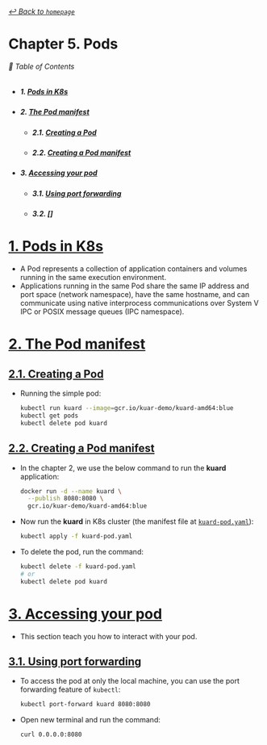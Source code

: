 ###### [_↩ Back to `homepage`_](./../../README.md)

# Chapter 5. Pods

###### 🌈 Table of Contents
  - ##### 1. [Pods in K8s](#1-pods-in-k8s-1)
  - ##### 2. [The Pod manifest](#2-the-pod-manifest-1)
    - ##### 2.1. [Creating a Pod](#21-creating-a-pod-1)
    - ##### 2.2. [Creating a Pod manifest](#22-creating-a-pod-manifest-1)
  - ##### 3. [Accessing your pod](#3-accessing-your-pod-1)
    - ##### 3.1. [Using port forwarding](#31-using-port-forwarding-1)
    - ##### 3.2. []

# [1. Pods in K8s](#1-pods-in-k8s)
- A Pod represents a collection of application containers and volumes running in the same execution environment.
- Applications running in the same Pod share the same IP address and port space (network namespace), have the same hostname, and can communicate using native interprocess communications over System V IPC or POSIX message queues (IPC namespace).

# [2. The Pod manifest](#2-the-pod-manifest)
## [2.1. Creating a Pod](#21-creating-a-pod)
- Running the simple pod:
  ```bash
  kubectl run kuard --image=gcr.io/kuar-demo/kuard-amd64:blue 
  kubectl get pods
  kubectl delete pod kuard
  ```

## [2.2. Creating a Pod manifest](#22-creating-a-pod-manifest)
- In the chapter 2, we use the below command to run the **kuard** application:
  ```bash
  docker run -d --name kuard \
    --publish 8080:8080 \
    gcr.io/kuar-demo/kuard-amd64:blue
  ```

- Now run the **kuard** in K8s cluster (the manifest file at [`kuard-pod.yaml`](./../../resources/chap05/kuard-pod.yaml)):
  ```bash
  kubectl apply -f kuard-pod.yaml
  ```

- To delete the pod, run the command:
  ```bash
  kubectl delete -f kuard-pod.yaml
  # or
  kubectl delete pod kuard
  ```

# [3. Accessing your pod](#3-accessing-your-pod)
- This section teach you how to interact with your pod.

## [3.1. Using port forwarding](#31-using-port-forwarding)
- To access the pod at only the local machine, you can use the port forwarding feature of `kubectl`:
  ```bash
  kubectl port-forward kuard 8080:8080
  ```
- Open new terminal and run the command:
  ```bash
  curl 0.0.0.0:8080
  ```


